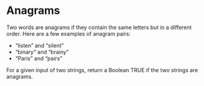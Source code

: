 # Anagrams

Two words are anagrams if they contain the same letters but in a different order. Here are a few examples of anagram pairs:

- “listen” and “silent”
- “binary” and “brainy”
- “Paris” and “pairs”

For a given input of two strings, return a Boolean TRUE if the two strings are anagrams.